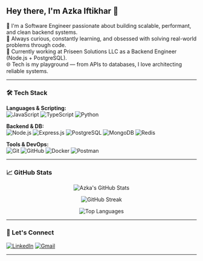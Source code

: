 ## Hey there, I'm Azka Iftikhar 👋

🚀 I'm a Software Engineer passionate about building scalable, performant, and clean backend systems.  
🧠 Always curious, constantly learning, and obsessed with solving real-world problems through code.  
🏢 Currently working at Priseen Solutions LLC as a Backend Engineer (Node.js + PostgreSQL).  
🌐 Tech is my playground — from APIs to databases, I love architecting reliable systems.

---

### 🛠️ Tech Stack

**Languages & Scripting:**  
![JavaScript](https://img.shields.io/badge/-JavaScript-F7DF1E?logo=javascript&logoColor=black&style=flat) 
![TypeScript](https://img.shields.io/badge/-TypeScript-3178C6?logo=typescript&logoColor=white&style=flat)
![Python](https://img.shields.io/badge/-Python-3776AB?logo=python&logoColor=white&style=flat)

**Backend & DB:**  
![Node.js](https://img.shields.io/badge/-Node.js-339933?logo=node.js&logoColor=white&style=flat)
![Express.js](https://img.shields.io/badge/-Express.js-000000?logo=express&logoColor=white&style=flat)
![PostgreSQL](https://img.shields.io/badge/-PostgreSQL-336791?logo=postgresql&logoColor=white&style=flat)
![MongoDB](https://img.shields.io/badge/-MongoDB-47A248?logo=mongodb&logoColor=white&style=flat)
![Redis](https://img.shields.io/badge/-Redis-DC382D?logo=redis&logoColor=white&style=flat)

**Tools & DevOps:**  
![Git](https://img.shields.io/badge/-Git-F05032?logo=git&logoColor=white&style=flat)
![GitHub](https://img.shields.io/badge/-GitHub-181717?logo=github&logoColor=white&style=flat)
![Docker](https://img.shields.io/badge/-Docker-2496ED?logo=docker&logoColor=white&style=flat)
![Postman](https://img.shields.io/badge/-Postman-FF6C37?logo=postman&logoColor=white&style=flat)

---

### 📈 GitHub Stats

<p align="center">
  <img src="https://github-readme-stats.vercel.app/api?username=azkaiftikhar01&show_icons=true&theme=github_dark&hide_border=true" alt="Azka's GitHub Stats" />
</p>

<p align="center">
  <img src="https://streak-stats.demolab.com?user=azkaiftikhar01&theme=github-dark&hide_border=true" alt="GitHub Streak" />
</p>

<p align="center">
  <img src="https://github-readme-stats.vercel.app/api/top-langs/?username=azkaiftikhar01&layout=compact&theme=github_dark&hide_border=true" alt="Top Languages" />
</p>

---

### 🔗 Let's Connect

[![LinkedIn](https://img.shields.io/badge/-LinkedIn-0077B5?logo=linkedin&logoColor=white&style=flat)](https://www.linkedin.com/in/azka-iftikhar-a15916195/)
[![Gmail](https://img.shields.io/badge/-Gmail-D14836?logo=gmail&logoColor=white&style=flat)](mailto:iftikharazka1@gmail.com)

---
